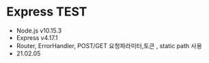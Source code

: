Express TEST
======================

* Node.js v10.15.3
* Express v4.17.1
* Router, ErrorHandler, POST/GET 요청파라미터,토큰 , static path 사용
* 21.02.05

